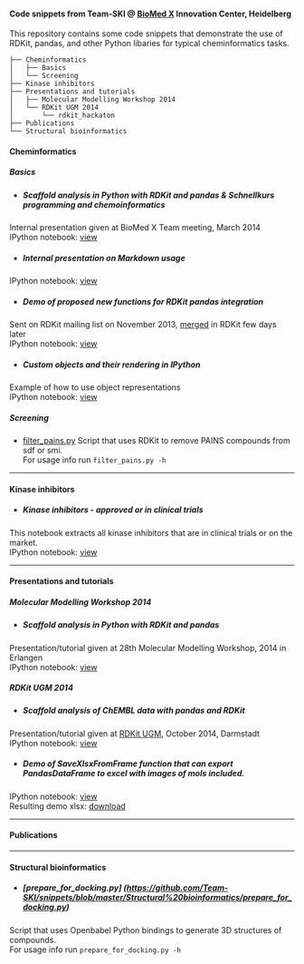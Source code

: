 #### Code snippets from Team-SKI @ [BioMed X](http://bio.mx/) Innovation Center, Heidelberg 
This repository contains some code snippets that demonstrate the use of RDKit, pandas, and other Python libaries for typical cheminformatics tasks.  

```
├── Cheminformatics
│   ├── Basics
│   └── Screening
├── Kinase inhibitors
├── Presentations and tutorials
│   ├── Molecular Modelling Workshop 2014
│   └── RDKit UGM 2014
│       └── rdkit_hackaton
├── Publications
└── Structural bioinformatics

```
#### Cheminformatics
##### Basics
 * ##### Scaffold analysis in Python with RDKit and pandas & Schnellkurs programming and chemoinformatics
Internal presentation given at BioMed X Team meeting, March 2014  
IPython notebook: [view](https://github.com/Team-SKI/snippets/blob/master/Cheminformatics/Basics/Scaffold%20analysis%20%26%20Schnellkurs%20in%20chemoinformatics.ipynb)

 * ##### Internal presentation on Markdown usage
IPython notebook: [view](https://github.com/Team-SKI/snippets/blob/master/Cheminformatics/Basics/Markdown%20demo.ipynb)
 
 * ##### Demo of proposed new functions for RDKit pandas integration
Sent on RDKit mailing list on November 2013, [merged](https://github.com/rdkit/rdkit/commit/8269bc9002cf3c6b106c847d86bcbabc016b697e) in RDKit few days later  
IPython notebook: [view](https://github.com/Team-SKI/snippets/blob/master/Cheminformatics/Basics/RDKit%26pandas%20demo%20of%20new%20functions.ipynb)

 * ##### Custom objects and their rendering in IPython
Example of how to use object representations  
IPython notebook: [view](https://github.com/Team-SKI/snippets/blob/master/Cheminformatics/Basics/Custom%20objects%20and%20their%20rendering%20in%20IPython.ipynb)

##### Screening
 * [filter_pains.py](https://github.com/Team-SKI/snippets/blob/master/Cheminformatics/Screening/filter_pains.py)
 Script that uses RDKit to remove PAINS compounds from sdf or smi.  
For usage info run `filter_pains.py -h`

- - -
#### Kinase inhibitors
 * ##### Kinase inhibitors - approved or in clinical trials
This notebook extracts all kinase inhibitors that are in clinical trials or on the market.  
IPython notebook: [view](https://github.com/Team-SKI/snippets/blob/master/Kinase%20inhibitors/Kinase%20inhibitors%20-%20approved%20or%20in%20clinical%20trials.ipynb)

- - -
#### Presentations and tutorials
##### Molecular Modelling Workshop 2014
 * ##### Scaffold analysis in Python with RDKit and pandas
Presentation/tutorial given at 28th Molecular Modelling Workshop, 2014 in Erlangen  
IPython notebook: [view](https://github.com/Team-SKI/snippets/blob/master/Presentations%20and%20tutorials/Molecular%20Modelling%20Workshop%202014/Scaffold%20analysis%20in%20Python%20with%20RDKit%20and%20pandas%20-%20MMWS%20Erlangen%202014.ipynb)

##### RDKit UGM 2014
 * ##### Scaffold analysis of ChEMBL data with pandas and RDKit
Presentation/tutorial given at [RDKit UGM](https://github.com/rdkit/UGM_2014), October 2014, Darmstadt  
IPython notebook: [view](https://github.com/Team-SKI/snippets/blob/master/Presentations%20and%20tutorials/RDKit%20UGM%202014/Scaffold%20analysis%20of%20ChEMBL%20data%20with%20pandas%20and%20RDKit%20-%20RDKit%20UGM2014.ipynb)

 * ##### Demo of SaveXlsxFromFrame function that can export PandasDataFrame to excel with images of mols included.  
IPython notebook: [view](https://github.com/Team-SKI/snippets/blob/master/Presentations%20and%20tutorials/RDKit%20UGM%202014/rdkit_hackaton/XLSX%20export.ipynb)  
Resulting demo xlsx: [download](https://github.com/Team-SKI/snippets/blob/master/IPython/rdkit_hackaton/demo.xlsx)

- - -
#### Publications

- - -
#### Structural bioinformatics
 * ##### [prepare_for_docking.py] (https://github.com/Team-SKI/snippets/blob/master/Structural%20bioinformatics/prepare_for_docking.py)
 Script that uses Openbabel Python bindings to generate 3D structures of compounds.  
For usage info run `prepare_for_docking.py -h`
